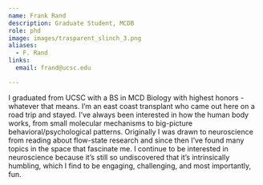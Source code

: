 ```yaml
---
name: Frank Rand
description: Graduate Student, MCDB
role: phd
image: images/trasparent_slinch_3.png
aliases:
  - F. Rand
links:
  email: frand@ucsc.edu

---
```


I graduated from UCSC with a BS in MCD Biology with highest honors - whatever that means. I’m an east coast transplant who came out here on a road trip and stayed. I’ve always been interested in how the human body works, from small molecular mechanisms to big-picture behavioral/psychological patterns. Originally I was drawn to neuroscience from reading about flow-state research and since then I’ve found many topics in the space that fascinate me. I continue to be interested in neuroscience because it’s still so undiscovered that it’s intrinsically humbling, which I find to be engaging, challenging, and most importantly, fun.
